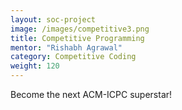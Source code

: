 ```yaml
---
layout: soc-project
image: /images/competitive3.png
title: Competitive Programming
mentor: "Rishabh Agrawal"
category: Competitive Coding
weight: 120
---
```


Become the next ACM-ICPC superstar!